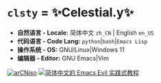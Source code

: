 # `clsty` = ✨Celestial.y✨
- **自然语言 - Locale:** 简体中文 `zh_CN` | English `en_US`
- **代码语言 - Code Lang:** `python`|`bash`|`Emacs Lisp`
- **操作系统 - OS:** GNU/Linux|Windows 11
- **编辑器 - Editor:** GNU Emacs|Vim

[![arCNiso](https://github-readme-stats.vercel.app/api/pin?username=clsty&repo=arCNiso&show_owner=true&title=arCN&title_color=fff&icon_color=fff&text_color=fff&bg_color=30,e96443,904e95)](https://github.com/clsty/arCNiso)
[![简体中文的 Emacs Evil 实践式教程](https://github-readme-stats.vercel.app/api/pin?username=clsty&repo=evil-tutor-sc&theme=one_dark_pro)](https://github.com/clsty/evil-tutor-sc)
